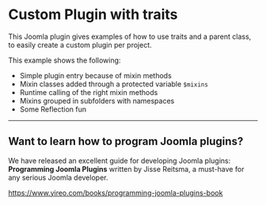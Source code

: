Custom Plugin with traits
=========================

This Joomla plugin gives examples of how to use traits and a parent
class, to easily create a custom plugin per project.

This example shows the following:
- Simple plugin entry because of mixin methods
- Mixin classes added through a protected variable `$mixins`
- Runtime calling of the right mixin methods
- Mixins grouped in subfolders with namespaces
- Some Reflection fun

---
## Want to learn how to program Joomla plugins?
We have released an excellent guide for developing Joomla plugins: **Programming Joomla Plugins** written by Jisse Reitsma, a must-have for any serious Joomla developer.

https://www.yireo.com/books/programming-joomla-plugins-book

